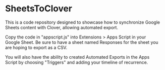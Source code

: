 # SheetsToClover
This is a code repository designed to showcase how to synchronize Google Sheets content with Clover, allowing automated export.

Copy the code in "appscript.js" into Extensions > Apps Script in your Google Sheet. Be sure to have a sheet named Responses for the sheet you are hoping to export as a CSV.

You will also have the ability to created Automated Exports in the Apps Script by choosing "Triggers" and adding your timeline of recurrence. 
